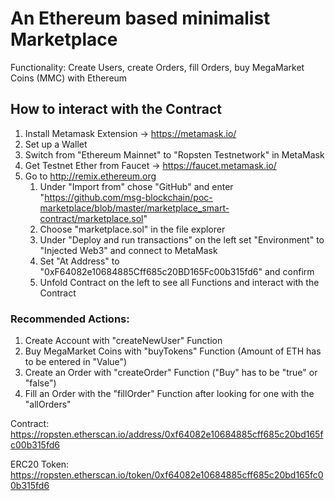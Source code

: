 # An Ethereum based minimalist Marketplace
Functionality: Create Users, create Orders, fill Orders, buy MegaMarket Coins (MMC) with Ethereum

## How to interact with the Contract

1. Install Metamask Extension -> https://metamask.io/
2. Set up a Wallet
3. Switch from "Ethereum Mainnet" to "Ropsten Testnetwork" in MetaMask
4. Get Testnet Ether from Faucet -> https://faucet.metamask.io/
5. Go to http://remix.ethereum.org
   1. Under "Import from" chose "GitHub" and enter "https://github.com/msg-blockchain/poc-marketplace/blob/master/marketplace_smart-contract/marketplace.sol"
   2. Choose "marketplace.sol" in the file explorer
   3. Under "Deploy and run transactions" on the left set "Environment" to "Injected Web3" and connect to MetaMask
   4. Set "At Address" to "0xF64082e10684885Cff685c20BD165Fc00b315fd6" and confirm
   5. Unfold Contract on the left to see all Functions and interact with the Contract

### Recommended Actions:

1. Create Account with "createNewUser" Function
2. Buy MegaMarket Coins with "buyTokens" Function (Amount of ETH has to be entered in "Value")
3. Create an Order with "createOrder" Function ("Buy" has to be "true" or "false")
4. Fill an Order with the "fillOrder" Function after looking for one with the "allOrders"


Contract: https://ropsten.etherscan.io/address/0xf64082e10684885cff685c20bd165fc00b315fd6

ERC20 Token: https://ropsten.etherscan.io/token/0xf64082e10684885cff685c20bd165fc00b315fd6
